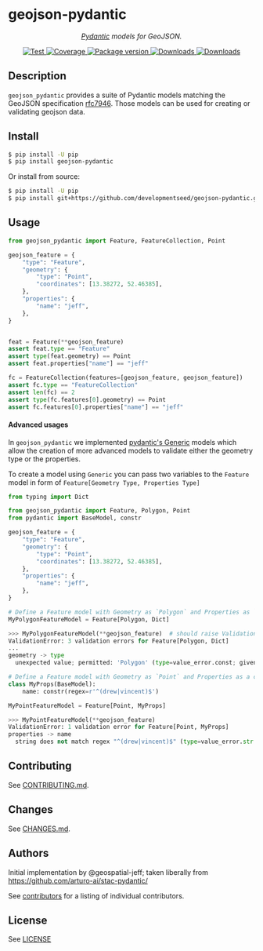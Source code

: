 # geojson-pydantic

<p align="center">
  <em> <a href="https://pydantic-docs.helpmanual.io" target="_blank">Pydantic</a> models for GeoJSON.</em>
</p>
<p align="center">
  <a href="https://github.com/developmentseed/geojson-pydantic/actions?query=workflow%3ACI" target="_blank">
      <img src="https://github.com/developmentseed/geojson-pydantic/workflows/CI/badge.svg" alt="Test">
  </a>
  <a href="https://codecov.io/gh/developmentseed/geojson-pydantic" target="_blank">
      <img src="https://codecov.io/gh/developmentseed/geojson-pydantic/branch/master/graph/badge.svg" alt="Coverage">
  </a>
  <a href="https://pypi.org/project/geojson-pydantic" target="_blank">
      <img src="https://img.shields.io/pypi/v/geojson-pydantic?color=%2334D058&label=pypi%20package" alt="Package version">
  </a>
  <a href="https://pypistats.org/packages/geojson-pydantic" target="_blank">
      <img src="https://img.shields.io/pypi/dm/geojson-pydantic.svg" alt="Downloads">
  </a>
  <a href="https://github.com/developmentseed/geojson-pydantic/blob/master/LICENSE" target="_blank">
      <img src="https://img.shields.io/github/license/developmentseed/geojson-pydantic.svg" alt="Downloads">
  </a>
</p>

## Description

`geojson_pydantic` provides a suite of Pydantic models matching the GeoJSON specification [rfc7946](https://datatracker.ietf.org/doc/html/rfc7946#section-3.1.1). Those models can be used for creating or validating geojson data.

## Install

```bash
$ pip install -U pip
$ pip install geojson-pydantic
```

Or install from source:

```bash
$ pip install -U pip
$ pip install git+https://github.com/developmentseed/geojson-pydantic.git
```

## Usage

```python
from geojson_pydantic import Feature, FeatureCollection, Point

geojson_feature = {
    "type": "Feature",
    "geometry": {
        "type": "Point",
        "coordinates": [13.38272, 52.46385],
    },
    "properties": {
        "name": "jeff",
    },
}


feat = Feature(**geojson_feature)
assert feat.type == "Feature"
assert type(feat.geometry) == Point
assert feat.properties["name"] == "jeff"

fc = FeatureCollection(features=[geojson_feature, geojson_feature])
assert fc.type == "FeatureCollection"
assert len(fc) == 2
assert type(fc.features[0].geometry) == Point
assert fc.features[0].properties["name"] == "jeff"
```

#### Advanced usages

In `geojson_pydantic` we implemented [pydantic's Generic](https://pydantic-docs.helpmanual.io/usage/models/#generic-models) models which allow the creation of more advanced models to validate either the geometry type or the properties.

To create a model using `Generic` you can pass two variables to the `Feature` model in form of `Feature[Geometry Type, Properties Type]`

```python
from typing import Dict

from geojson_pydantic import Feature, Polygon, Point
from pydantic import BaseModel, constr

geojson_feature = {
    "type": "Feature",
    "geometry": {
        "type": "Point",
        "coordinates": [13.38272, 52.46385],
    },
    "properties": {
        "name": "jeff",
    },
}

# Define a Feature model with Geometry as `Polygon` and Properties as `Dict`
MyPolygonFeatureModel = Feature[Polygon, Dict]

>>> MyPolygonFeatureModel(**geojson_feature)  # should raise Validation Error because `geojson_feature` is a polygon
ValidationError: 3 validation errors for Feature[Polygon, Dict]
...
geometry -> type
  unexpected value; permitted: 'Polygon' (type=value_error.const; given=Point; permitted=['Polygon'])

# Define a Feature model with Geometry as `Point` and Properties as a constrained Model
class MyProps(BaseModel):
    name: constr(regex=r'^(drew|vincent)$')

MyPointFeatureModel = Feature[Point, MyProps]

>>> MyPointFeatureModel(**geojson_feature)
ValidationError: 1 validation error for Feature[Point, MyProps]
properties -> name
  string does not match regex "^(drew|vincent)$" (type=value_error.str.regex; pattern=^(drew|vincent)$)
```

## Contributing

See [CONTRIBUTING.md](CONTRIBUTING.md).

## Changes

See [CHANGES.md](https://github.com/developmentseed/geojson-pydantic/blob/master/CHANGELOG.md).

## Authors

Initial implementation by @geospatial-jeff; taken liberally from https://github.com/arturo-ai/stac-pydantic/

See [contributors](hhttps://github.com/developmentseed/geojson-pydantic/graphs/contributors) for a listing of individual contributors.

## License

See [LICENSE](https://github.com/developmentseed/geojson-pydantic/blob/master/LICENSE)

